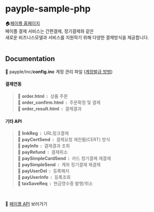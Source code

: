 # payple-sample-php

🏠[페이플 홈페이지](https://www.payple.kr/)<br>
페이플 결제 서비스는 간편결제, 정기결제와 같은 <br>
새로운 비즈니스모델과 서비스를 지원하기 위해 다양한 결제방식을 제공합니다.
<br><br>

## Documentation

📂 payple/inc/**config.inc** 계정 관리 파일 ([계정발급 방법](https://developer.payple.kr/quick/account))<br>
#### 결제연동
>📂 **order.html &nbsp;:** &nbsp;상품 주문<br>
>📂 **order_confirm.html &nbsp;:** &nbsp;주문확정 및 결제<br>
>📂 **order_result.html &nbsp;:** &nbsp;결제결과<br>
#### 기타 API
>📂 **linkReg &nbsp;:** &nbsp;URL링크결제<br>
>📂 **payCertSend &nbsp;:** &nbsp;결제요청 재컨펌(CERT) 방식<br>
>📂 **payInfo &nbsp;:** &nbsp;결제결과 조회<br> 
>📂 **payRefund &nbsp;:** &nbsp;결제취소<br>
>📂 **paySimpleCardSend &nbsp;:** &nbsp;카드 정기결제 재결제<br>
>📂 **paySimpleSend &nbsp;:** &nbsp;계좌 정기결제 재결제<br>
>📂 **payUserDel &nbsp;:** &nbsp;등록해지<br>
>📂 **payUserInfo &nbsp;:** &nbsp;등록조회<br>
>📂 **taxSaveReq &nbsp;:** &nbsp;현금영수증 발행/취소<br>
<br>

🙋‍ [페이플 API](https://developer.payple.kr) 보러가기

